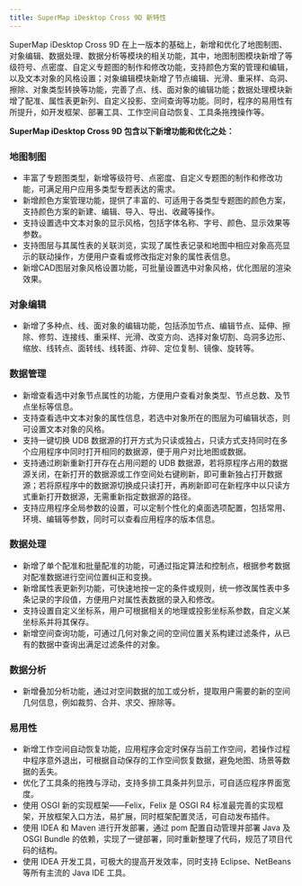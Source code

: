 ```yaml
---
title: SuperMap iDesktop Cross 9D 新特性
---
```



SuperMap iDesktop Cross 9D
在上一版本的基础上，新增和优化了地图制图、对象编辑、数据处理、数据分析等模块的相关功能，其中，地图制图模块新增了等级符号、点密度、自定义专题图的制作和修改功能，支持颜色方案的管理和编辑，以及文本对象的风格设置；对象编辑模块新增了节点编辑、光滑、重采样、岛洞、擦除、对象类型转换等功能，完善了点、线、面对象的编辑功能；数据处理模块新增了配准、属性表更新列、自定义投影、空间查询等功能。同时，程序的易用性有所提升，如开发框架、部署工具、工作空间自动恢复、工具条拖拽操作等。

**SuperMap iDesktop Cross 9D 包含以下新增功能和优化之处：**

### 地图制图

-   丰富了专题图类型，新增等级符号、点密度、自定义专题图的制作和修改功能，可满足用户应用多类型专题表达的需求。
-   新增颜色方案管理功能，提供了丰富的、可适用于各类型专题图的颜色方案，支持颜色方案的新建、编辑、导入、导出、收藏等操作。
-   支持设置选中文本对象的显示风格，包括字体名称、字号、颜色、显示效果等参数。
-   支持图层与其属性表的关联浏览，实现了属性表记录和地图中相应对象高亮显示的联动操作，方便用户查看或修改指定对象的属性表信息。
-   新增CAD图层对象风格设置功能，可批量设置选中对象风格，优化图层的渲染效果。

### 对象编辑

-   新增了多种点、线、面对象的编辑功能，包括添加节点、编辑节点、延伸、擦除、修剪、连接线、重采样、光滑、改变方向、选择对象切割、岛洞多边形、缩放、线转点、面转线、线转面、炸碎、定位复制、镜像、旋转等。

### 数据管理

-   新增查看选中对象节点属性的功能，方便用户查看对象类型、节点总数、及节点坐标等信息。
-   支持查看选中文本对象的属性信息，若选中对象所在的图层为可编辑状态，则可设置文本对象的风格。
-   支持一键切换 UDB 数据源的打开方式为只读或独占，只读方式支持同时在多个应用程序中同时打开相同的数据源，便于用户对比地图或数据。
-   支持通过刷新重新打开存在占用问题的 UDB 数据源，若将原程序占用的数据源关闭，在新打开的数据源或工作空间处右键刷新，即可重新独占打开数据源；若将原程序中的数据源切换成只读打开，再刷新即可在新程序中以只读方式重新打开数据源，无需重新指定数据源的路径。
-   支持应用程序全局参数的设置，可以定制个性化的桌面选项配置，包括常用、环境、编辑等参数，同时可以查看应用程序的版本信息。

### 数据处理

-   新增了单个配准和批量配准的功能，可通过指定算法和控制点，根据参考数据对配准数据进行空间位置纠正和变换。
-   新增属性表更新列功能，可快速地按一定的条件或规则，统一修改属性表中多条记录的字段值，方便用户对属性表数据的录入和修改。
-   支持设置自定义坐标系，用户可根据相关的地理或投影坐标系参数，自定义某坐标系并将其保存。
-   新增空间查询功能，可通过几何对象之间的空间位置关系构建过滤条件，从已有的数据中查询出满足过滤条件的对象。

### 数据分析

-   新增叠加分析功能，通过对空间数据的加工或分析，提取用户需要的新的空间几何信息，例如裁剪、合并、求交、擦除等。

### 易用性

-   新增工作空间自动恢复功能，应用程序会定时保存当前工作空间，若操作过程中程序意外退出，可根据自动保存的工作空间恢复数据，避免地图、场景等数据的丢失。
-   优化了工具条的拖拽与浮动，支持多排工具条并列显示，可自适应程序界面宽度。
-   使用 OSGI 新的实现框架——Felix，Felix 是 OSGI R4 标准最完善的实现框架，开放框架入口方法，易扩展，同时框架配置灵活，可自动发布插件。
-   使用 IDEA 和 Maven 进行开发部署，通过 pom 配置自动管理并部署 Java 及 OSGI Bundle 的依赖，实现了一键部署，同时重新整理了代码，规范了项目代码的结构。
-   使用 IDEA 开发工具，可极大的提高开发效率，同时支持 Eclipse、NetBeans 等所有主流的 Java IDE 工具。
